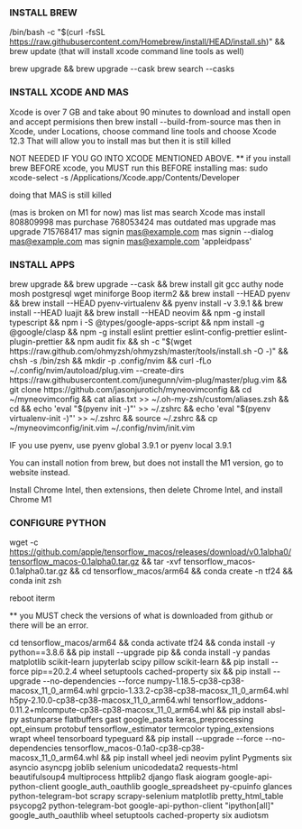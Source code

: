 ### INSTALL BREW
/bin/bash -c "$(curl -fsSL https://raw.githubusercontent.com/Homebrew/install/HEAD/install.sh)" && brew update
(that will install xcode command line tools as well)

brew upgrade && brew upgrade --cask
brew search --casks

### INSTALL XCODE AND MAS
Xcode is over 7 GB and take about 90 minutes to download and install
open and accept permisions
then brew install --build-from-source mas
then in Xcode, under Locations, choose command line tools and choose Xcode 12.3
That will allow you to install mas
but then it is still killed

NOT NEEDED IF YOU GO INTO XCODE MENTIONED ABOVE. 
** if you install brew BEFORE xcode, you MUST run this BEFORE installing mas: 
sudo xcode-select -s /Applications/Xcode.app/Contents/Developer

doing that MAS is still killed

(mas is broken on M1 for now)
mas list
mas search Xcode
mas install 808809998
mas purchase 768053424
mas outdated
mas upgrade
mas upgrade 715768417
mas signin mas@example.com
mas signin --dialog mas@example.com
mas signin mas@example.com 'appleidpass'

### INSTALL APPS
brew upgrade && brew upgrade --cask && brew install git gcc authy node mosh postgresql wget miniforge Boop iterm2 && brew install --HEAD pyenv && brew install --HEAD pyenv-virtualenv && pyenv install -v 3.9.1 && brew install --HEAD luajit && brew install --HEAD neovim && npm -g install typescript && npm i -S @types/google-apps-script && npm install -g @google/clasp && npm -g install eslint prettier eslint-config-prettier eslint-plugin-prettier && npm audit fix && sh -c "$(wget https://raw.github.com/ohmyzsh/ohmyzsh/master/tools/install.sh -O -)" && chsh -s /bin/zsh && mkdir -p .config/nvim && curl -fLo ~/.config/nvim/autoload/plug.vim --create-dirs https://raw.githubusercontent.com/junegunn/vim-plug/master/plug.vim && git clone https://github.com/jasonjurotich/myneovimconfig && cd ~/myneovimconfig && cat alias.txt >> ~/.oh-my-zsh/custom/aliases.zsh && cd && echo 'eval "$(pyenv init -)"' >> ~/.zshrc && echo 'eval "$(pyenv virtualenv-init -)"' >> ~/.zshrc && source ~/.zshrc && cp ~/myneovimconfig/init.vim ~/.config/nvim/init.vim

IF you use pyenv, use pyenv global 3.9.1 or pyenv local 3.9.1

You can install notion from brew, but does not install the M1 version, go to website instead.

Install Chrome Intel, then extensions, then delete Chrome Intel, and install Chrome M1

### CONFIGURE PYTHON
wget -c https://github.com/apple/tensorflow_macos/releases/download/v0.1alpha0/tensorflow_macos-0.1alpha0.tar.gz && tar -xvf tensorflow_macos-0.1alpha0.tar.gz && cd tensorflow_macos/arm64 && conda create -n tf24 && conda init zsh 

reboot iterm

** you MUST check the versions of what is downloaded from github or there will be an error. 

cd tensorflow_macos/arm64 && conda activate tf24 && conda install -y python==3.8.6 && pip install --upgrade pip && conda install -y pandas matplotlib scikit-learn jupyterlab scipy pillow scikit-learn && pip install --force pip==20.2.4 wheel setuptools cached-property six && pip install --upgrade --no-dependencies --force numpy-1.18.5-cp38-cp38-macosx_11_0_arm64.whl grpcio-1.33.2-cp38-cp38-macosx_11_0_arm64.whl h5py-2.10.0-cp38-cp38-macosx_11_0_arm64.whl tensorflow_addons-0.11.2+mlcompute-cp38-cp38-macosx_11_0_arm64.whl && pip install absl-py astunparse flatbuffers gast google_pasta keras_preprocessing opt_einsum protobuf tensorflow_estimator termcolor typing_extensions wrapt wheel tensorboard typeguard && pip install --upgrade --force --no-dependencies tensorflow_macos-0.1a0-cp38-cp38-macosx_11_0_arm64.whl && pip install wheel jedi neovim pylint Pygments six asyncio asyncpg joblib selenium unicodedata2 requests-html beautifulsoup4 multiprocess httplib2 django flask aiogram google-api-python-client google_auth_oauthlib google_spreadsheet py-cpuinfo glances python-telegram-bot scrapy scrapy-selenium matplotlib pretty_html_table psycopg2 python-telegram-bot google-api-python-client "ipython[all]" google_auth_oauthlib wheel setuptools cached-property six audiotsm

